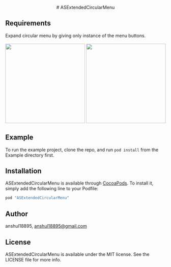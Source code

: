 <p align="center">
# ASExtendedCircularMenu
</p>

## Requirements

Expand circular menu by giving only instance of the menu buttons. <br />
<br/>
<img src="https://github.com/anshul18895/ASExtendedCircularMenu/blob/master/Screen%20Shots/ScreenShot%201.png?raw=true" style="width: 250px; border: 1px 1px 0 0 #888995 solid;" width="250"></img>
<img src="https://github.com/anshul18895/ASExtendedCircularMenu/blob/master/Screen%20Shots/ScreenShot%202.png?raw=true" style="width: 250px; border: 1px 1px 0 0 #888995 solid;" width="250"></img>
## Example

To run the example project, clone the repo, and run `pod install` from the Example directory first.
## Installation

ASExtendedCircularMenu is available through [CocoaPods](http://cocoapods.org). To install
it, simply add the following line to your Podfile:

```ruby
pod "ASExtendedCircularMenu"
```

## Author

anshul18895, anshul18895@gmail.com

## License

ASExtendedCircularMenu is available under the MIT license. See the LICENSE file for more info.
